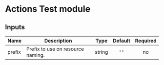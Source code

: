 # Actions Test module

## Inputs

| Name | Description | Type | Default | Required |
|------|-------------|:----:|:-----:|:-----:|
| prefix | Prefix to use on resource naming. | string | `""` | no |


